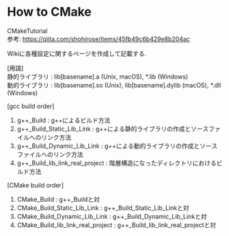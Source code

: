 # How to CMake
CMakeTutorial</br>
参考: https://qiita.com/shohirose/items/45fb49c6b429e8b204ac </br>

Wikiに各種設定に関するページを作成して記載する.</br>

[用語]</br>
静的ライブラリ : lib[basename].a (Unix, macOS), *.lib (Windows) </br>
動的ライブラリ : lib[basename].so (Unix), lib[basename].dylib (macOS), *.dll (Windows) </br>

[gcc build order]</br>
1. g++_Build : g++によるビルド方法</br>
2. g++_Build_Static_Lib_Link : g++による静的ライブラリの作成とソースファイルへのリンク方法</br>
3. g++_Build_Dynamic_Lib_Link : g++による動的ライブラリの作成とソースファイルへのリンク方法</br>
4. g++_Build_lib_link_real_project : 階層構造になったディレクトリにおけるビルド方法</br>

[CMake build order]</br>
1. CMake_Build : g++_Buildと対</br>
2. CMake_Build_Static_Lib_Link : g++_Build_Static_Lib_Linkと対</br>
3. CMake_Build_Dynamic_Lib_Link : g++_Build_Dynamic_Lib_Linkと対</br>
4. CMake_Build_lib_link_real_project : g++_Build_lib_link_real_projectと対</br>

